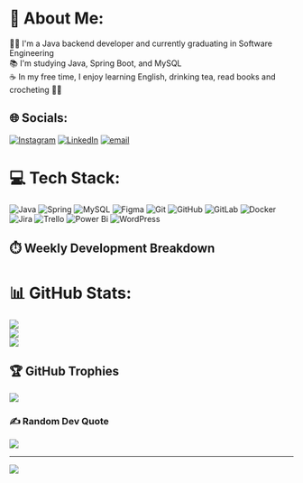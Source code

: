 # 💫 About Me:
👩‍💻 I'm a Java backend developer and currently graduating in Software Engineering<br>📚 I'm studying Java, Spring Boot, and MySQL<br>☕ In my free time, I enjoy learning English, drinking tea, read books and crocheting 🧶💖


## 🌐 Socials:
[![Instagram](https://img.shields.io/badge/Instagram-%23E4405F.svg?logo=Instagram&logoColor=white)](https://instagram.com/mayavictdias) [![LinkedIn](https://img.shields.io/badge/LinkedIn-%230077B5.svg?logo=linkedin&logoColor=white)](https://linkedin.com/in/mayavictdias) [![email](https://img.shields.io/badge/Email-D14836?logo=gmail&logoColor=white)](mailto:victdias.mayara@icloud.com) 

# 💻 Tech Stack:
![Java](https://img.shields.io/badge/java-%23ED8B00.svg?style=for-the-badge&logo=openjdk&logoColor=white) ![Spring](https://img.shields.io/badge/spring-%236DB33F.svg?style=for-the-badge&logo=spring&logoColor=white) ![MySQL](https://img.shields.io/badge/mysql-4479A1.svg?style=for-the-badge&logo=mysql&logoColor=white) ![Figma](https://img.shields.io/badge/figma-%23F24E1E.svg?style=for-the-badge&logo=figma&logoColor=white) ![Git](https://img.shields.io/badge/git-%23F05033.svg?style=for-the-badge&logo=git&logoColor=white) ![GitHub](https://img.shields.io/badge/github-%23121011.svg?style=for-the-badge&logo=github&logoColor=white) ![GitLab](https://img.shields.io/badge/gitlab-%23181717.svg?style=for-the-badge&logo=gitlab&logoColor=white) ![Docker](https://img.shields.io/badge/docker-%230db7ed.svg?style=for-the-badge&logo=docker&logoColor=white) ![Jira](https://img.shields.io/badge/jira-%230A0FFF.svg?style=for-the-badge&logo=jira&logoColor=white) ![Trello](https://img.shields.io/badge/Trello-%23026AA7.svg?style=for-the-badge&logo=Trello&logoColor=white) ![Power Bi](https://img.shields.io/badge/power_bi-F2C811?style=for-the-badge&logo=powerbi&logoColor=black) ![WordPress](https://img.shields.io/badge/WordPress-%23117AC9.svg?style=for-the-badge&logo=WordPress&logoColor=white)

## ⏱️ Weekly Development Breakdown
<!--START_SECTION:waka-->
<!--END_SECTION:waka-->

# 📊 GitHub Stats:
![](https://github-readme-stats.vercel.app/api?username=MayaVictDias&theme=calm_pink&hide_border=false&include_all_commits=true&count_private=true)<br/>
![](https://nirzak-streak-stats.vercel.app/?user=MayaVictDias&theme=calm_pink&hide_border=false)<br/>
![](https://github-readme-stats.vercel.app/api/top-langs/?username=MayaVictDias&theme=calm_pink&hide_border=false&include_all_commits=true&count_private=true&layout=compact)

## 🏆 GitHub Trophies
![](https://github-profile-trophy.vercel.app/?username=MayaVictDias&theme=calm_pink&no-frame=false&no-bg=false&margin-w=4)

### ✍️ Random Dev Quote
![](https://quotes-github-readme.vercel.app/api?type=vetical&theme=gruvbox)

---
[![](https://visitcount.itsvg.in/api?id=MayaVictDias&icon=4&color=10)](https://visitcount.itsvg.in)

<!-- Proudly created with GPRM ( https://gprm.itsvg.in ) -->
